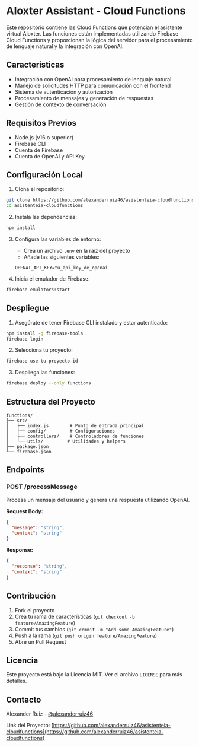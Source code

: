# Aloxter Assistant - Cloud Functions

Este repositorio contiene las Cloud Functions que potencian el asistente virtual Aloxter. Las funciones están implementadas utilizando Firebase Cloud Functions y proporcionan la lógica del servidor para el procesamiento de lenguaje natural y la integración con OpenAI.

## Características

- Integración con OpenAI para procesamiento de lenguaje natural
- Manejo de solicitudes HTTP para comunicación con el frontend
- Sistema de autenticación y autorización
- Procesamiento de mensajes y generación de respuestas
- Gestión de contexto de conversación

## Requisitos Previos

- Node.js (v16 o superior)
- Firebase CLI
- Cuenta de Firebase
- Cuenta de OpenAI y API Key

## Configuración Local

1. Clona el repositorio:
```bash
git clone https://github.com/alexanderruiz46/asistenteia-cloudfunctions.git
cd asistenteia-cloudfunctions
```

2. Instala las dependencias:
```bash
npm install
```

3. Configura las variables de entorno:
   - Crea un archivo `.env` en la raíz del proyecto
   - Añade las siguientes variables:
   ```
   OPENAI_API_KEY=tu_api_key_de_openai
   ```

4. Inicia el emulador de Firebase:
```bash
firebase emulators:start
```

## Despliegue

1. Asegúrate de tener Firebase CLI instalado y estar autenticado:
```bash
npm install -g firebase-tools
firebase login
```

2. Selecciona tu proyecto:
```bash
firebase use tu-proyecto-id
```

3. Despliega las funciones:
```bash
firebase deploy --only functions
```

## Estructura del Proyecto

```
functions/
├── src/
│   ├── index.js        # Punto de entrada principal
│   ├── config/         # Configuraciones
│   ├── controllers/    # Controladores de funciones
│   └── utils/         # Utilidades y helpers
├── package.json
└── firebase.json
```

## Endpoints

### POST /processMessage
Procesa un mensaje del usuario y genera una respuesta utilizando OpenAI.

**Request Body:**
```json
{
  "message": "string",
  "context": "string"
}
```

**Response:**
```json
{
  "response": "string",
  "context": "string"
}
```

## Contribución

1. Fork el proyecto
2. Crea tu rama de características (`git checkout -b feature/AmazingFeature`)
3. Commit tus cambios (`git commit -m "Add some AmazingFeature"`)
4. Push a la rama (`git push origin feature/AmazingFeature`)
5. Abre un Pull Request

## Licencia

Este proyecto está bajo la Licencia MIT. Ver el archivo `LICENSE` para más detalles.

## Contacto

Alexander Ruiz - [@alexanderruiz46](https://github.com/alexanderruiz46)

Link del Proyecto: [https://github.com/alexanderruiz46/asistenteia-cloudfunctions](https://github.com/alexanderruiz46/asistenteia-cloudfunctions)
